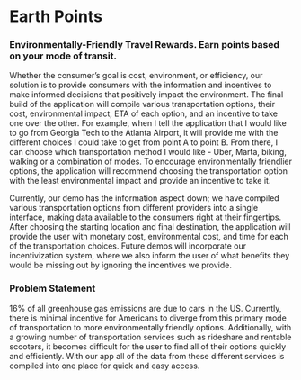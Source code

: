 # Earth Points

### Environmentally-Friendly Travel Rewards. Earn points based on your mode of transit.  

Whether the consumer’s goal is cost, environment, or efficiency, our solution is to provide consumers with the information and incentives to make informed decisions that positively impact the environment. The final build of the application will compile various transportation options, their cost, environmental impact, ETA of each option, and an incentive to take one over the other. For example, when I tell the application that I would like to go from Georgia Tech to the Atlanta Airport, it will provide me with the different choices I could take to get from point A to point B. From there, I can choose which transportation method I would like - Uber, Marta, biking, walking or a combination of modes. To encourage environmentally friendlier options, the application will recommend choosing the transportation option with the least environmental impact and provide an incentive to take it. 

Currently, our demo has the information aspect down; we have compiled various transportation options from different providers into a single interface, making data available to the consumers right at their fingertips. After choosing the starting location and final destination, the application will provide the user with monetary cost, environmental cost, and time for each of the transportation choices. Future demos will incorporate our incentivization system, where we also inform the user of what benefits they would be missing out by ignoring the incentives we provide.

### Problem Statement

16% of all greenhouse gas emissions are due to cars in the US. Currently, there is minimal incentive for Americans to diverge from this primary mode of transportation to more environmentally friendly options. Additionally, with a growing number of transportation services such as rideshare and rentable scooters, it becomes difficult for the user to find all of their options quickly and efficiently. With our app all of the data from these different services is compiled into one place for quick and easy access.
